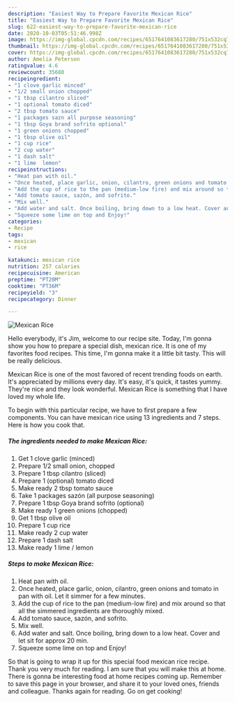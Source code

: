 ```yaml
---
description: "Easiest Way to Prepare Favorite Mexican Rice"
title: "Easiest Way to Prepare Favorite Mexican Rice"
slug: 622-easiest-way-to-prepare-favorite-mexican-rice
date: 2020-10-03T05:51:46.998Z
image: https://img-global.cpcdn.com/recipes/6517641083617280/751x532cq70/mexican-rice-recipe-main-photo.jpg
thumbnail: https://img-global.cpcdn.com/recipes/6517641083617280/751x532cq70/mexican-rice-recipe-main-photo.jpg
cover: https://img-global.cpcdn.com/recipes/6517641083617280/751x532cq70/mexican-rice-recipe-main-photo.jpg
author: Amelia Peterson
ratingvalue: 4.6
reviewcount: 35680
recipeingredient:
- "1 clove garlic minced"
- "1/2 small onion chopped"
- "1 tbsp cilantro sliced"
- "1 optional tomato diced"
- "2 tbsp tomato sauce"
- "1 packages sazn all purpose seasoning"
- "1 tbsp Goya brand sofrito optional"
- "1 green onions chopped"
- "1 tbsp olive oil"
- "1 cup rice"
- "2 cup water"
- "1 dash salt"
- "1 lime  lemon"
recipeinstructions:
- "Heat pan with oil."
- "Once heated, place garlic, onion, cilantro, green onions and tomato in pan with oil. Let it simmer for a few minutes."
- "Add the cup of rice to the pan (medium-low fire) and mix around so that all the simmered ingredients are thoroughly mixed."
- "Add tomato sauce, sazón, and sofrito."
- "Mix well."
- "Add water and salt. Once boiling, bring down to a low heat. Cover and let sit for approx 20 min."
- "Squeeze some lime on top and Enjoy!"
categories:
- Recipe
tags:
- mexican
- rice

katakunci: mexican rice 
nutrition: 257 calories
recipecuisine: American
preptime: "PT20M"
cooktime: "PT36M"
recipeyield: "3"
recipecategory: Dinner

---
```



![Mexican Rice](https://img-global.cpcdn.com/recipes/6517641083617280/751x532cq70/mexican-rice-recipe-main-photo.jpg)

Hello everybody, it's Jim, welcome to our recipe site. Today, I'm gonna show you how to prepare a special dish, mexican rice. It is one of my favorites food recipes. This time, I'm gonna make it a little bit tasty. This will be really delicious.



Mexican Rice is one of the most favored of recent trending foods on earth. It's appreciated by millions every day. It's easy, it's quick, it tastes yummy. They're nice and they look wonderful. Mexican Rice is something that I have loved my whole life.


To begin with this particular recipe, we have to first prepare a few components. You can have mexican rice using 13 ingredients and 7 steps. Here is how you cook that.

<!--inarticleads1-->

##### The ingredients needed to make Mexican Rice:

1. Get 1 clove garlic (minced)
1. Prepare 1/2 small onion, chopped
1. Prepare 1 tbsp cilantro (sliced)
1. Prepare 1 (optional) tomato diced
1. Make ready 2 tbsp tomato sauce
1. Take 1 packages sazón (all purpose seasoning)
1. Prepare 1 tbsp Goya brand sofrito (optional)
1. Make ready 1 green onions (chopped)
1. Get 1 tbsp olive oil
1. Prepare 1 cup rice
1. Make ready 2 cup water
1. Prepare 1 dash salt
1. Make ready 1 lime / lemon




<!--inarticleads2-->

##### Steps to make Mexican Rice:

1. Heat pan with oil.
1. Once heated, place garlic, onion, cilantro, green onions and tomato in pan with oil. Let it simmer for a few minutes.
1. Add the cup of rice to the pan (medium-low fire) and mix around so that all the simmered ingredients are thoroughly mixed.
1. Add tomato sauce, sazón, and sofrito.
1. Mix well.
1. Add water and salt. Once boiling, bring down to a low heat. Cover and let sit for approx 20 min.
1. Squeeze some lime on top and Enjoy!




So that is going to wrap it up for this special food mexican rice recipe. Thank you very much for reading. I am sure that you will make this at home. There is gonna be interesting food at home recipes coming up. Remember to save this page in your browser, and share it to your loved ones, friends and colleague. Thanks again for reading. Go on get cooking!
